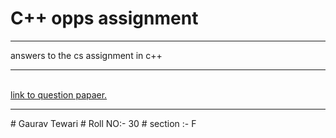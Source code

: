# C++ opps assignment
<hr>
answers to the cs assignment in c++ 
<hr>
<br>
<a href="https://drive.google.com/drive/folders/1VSXdV2ZoATV5mx-v4BtMhzj5usGddg9I"> link to question papaer. </a>
<br>
<hr>
# Gaurav Tewari
# Roll NO:- 30
# section :- F
